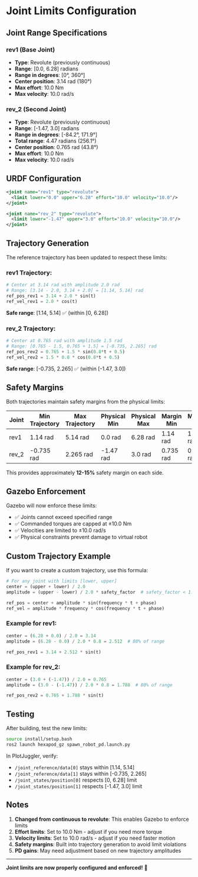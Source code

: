 # Joint Limits Configuration

## Joint Range Specifications

### rev1 (Base Joint)
- **Type**: Revolute (previously continuous)
- **Range**: [0.0, 6.28] radians
- **Range in degrees**: [0°, 360°]
- **Center position**: 3.14 rad (180°)
- **Max effort**: 10.0 Nm
- **Max velocity**: 10.0 rad/s

### rev_2 (Second Joint)
- **Type**: Revolute (previously continuous)
- **Range**: [-1.47, 3.0] radians
- **Range in degrees**: [-84.2°, 171.9°]
- **Total range**: 4.47 radians (256.1°)
- **Center position**: 0.765 rad (43.8°)
- **Max effort**: 10.0 Nm
- **Max velocity**: 10.0 rad/s

## URDF Configuration

```xml
<joint name="rev1" type="revolute">
  <limit lower="0.0" upper="6.28" effort="10.0" velocity="10.0"/>
</joint>

<joint name="rev_2" type="revolute">
  <limit lower="-1.47" upper="3.0" effort="10.0" velocity="10.0"/>
</joint>
```

## Trajectory Generation

The reference trajectory has been updated to respect these limits:

### rev1 Trajectory:
```python
# Center at 3.14 rad with amplitude 2.0 rad
# Range: [3.14 - 2.0, 3.14 + 2.0] = [1.14, 5.14] rad
ref_pos_rev1 = 3.14 + 2.0 * sin(t)
ref_vel_rev1 = 2.0 * cos(t)
```

**Safe range**: [1.14, 5.14] ✅ (within [0, 6.28])

### rev_2 Trajectory:
```python
# Center at 0.765 rad with amplitude 1.5 rad
# Range: [0.765 - 1.5, 0.765 + 1.5] = [-0.735, 2.265] rad
ref_pos_rev2 = 0.765 + 1.5 * sin(0.8*t + 0.5)
ref_vel_rev2 = 1.5 * 0.8 * cos(0.8*t + 0.5)
```

**Safe range**: [-0.735, 2.265] ✅ (within [-1.47, 3.0])

## Safety Margins

Both trajectories maintain safety margins from the physical limits:

| Joint | Min Trajectory | Max Trajectory | Physical Min | Physical Max | Margin Min | Margin Max |
|-------|---------------|---------------|--------------|--------------|------------|------------|
| rev1  | 1.14 rad      | 5.14 rad      | 0.0 rad      | 6.28 rad     | 1.14 rad   | 1.14 rad   |
| rev_2 | -0.735 rad    | 2.265 rad     | -1.47 rad    | 3.0 rad      | 0.735 rad  | 0.735 rad  |

This provides approximately **12-15%** safety margin on each side.

## Gazebo Enforcement

Gazebo will now enforce these limits:
- ✅ Joints cannot exceed specified range
- ✅ Commanded torques are capped at ±10.0 Nm
- ✅ Velocities are limited to ±10.0 rad/s
- ✅ Physical constraints prevent damage to virtual robot

## Custom Trajectory Example

If you want to create a custom trajectory, use this formula:

```python
# For any joint with limits [lower, upper]
center = (upper + lower) / 2.0
amplitude = (upper - lower) / 2.0 * safety_factor  # safety_factor < 1.0

ref_pos = center + amplitude * sin(frequency * t + phase)
ref_vel = amplitude * frequency * cos(frequency * t + phase)
```

### Example for rev1:
```python
center = (6.28 + 0.0) / 2.0 = 3.14
amplitude = (6.28 - 0.0) / 2.0 * 0.8 = 2.512  # 80% of range

ref_pos_rev1 = 3.14 + 2.512 * sin(t)
```

### Example for rev_2:
```python
center = (3.0 + (-1.47)) / 2.0 = 0.765
amplitude = (3.0 - (-1.47)) / 2.0 * 0.8 = 1.788  # 80% of range

ref_pos_rev2 = 0.765 + 1.788 * sin(t)
```

## Testing

After building, test the new limits:

```bash
source install/setup.bash
ros2 launch hexapod_gz spawn_robot_pd.launch.py
```

In PlotJuggler, verify:
- `/joint_reference/data[0]` stays within [1.14, 5.14]
- `/joint_reference/data[1]` stays within [-0.735, 2.265]
- `/joint_states/position[0]` respects [0, 6.28] limit
- `/joint_states/position[1]` respects [-1.47, 3.0] limit

## Notes

1. **Changed from continuous to revolute**: This enables Gazebo to enforce limits
2. **Effort limits**: Set to 10.0 Nm - adjust if you need more torque
3. **Velocity limits**: Set to 10.0 rad/s - adjust if you need faster motion
4. **Safety margins**: Built into trajectory generation to avoid limit violations
5. **PD gains**: May need adjustment based on new trajectory amplitudes

---

**Joint limits are now properly configured and enforced!** 🎯
